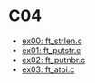 # C04
- [ex00: ft_strlen.c](ex00/ft_strlen.c)
- [ex01: ft_putstr.c](ex01/ft_putstr.c)
- [ex02: ft_putnbr.c](ex02/ft_putnbr.c)
- [ex03: ft_atoi.c](ex03/ft_atoi.c)
